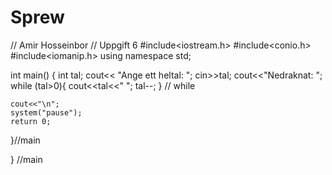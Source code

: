 Sprew
=====
// Amir Hosseinbor
// Uppgift 6
#include<iostream.h>
#include<conio.h>
#include<iomanip.h>
using namespace std;

int main()
{
    int tal;
    cout<< "Ange ett heltal: ";
    cin>>tal;
    cout<<"Nedraknat: ";
    while (tal>0){
          cout<<tal<<" ";
       tal--;
    } // while
    
    cout<<"\n";
    system("pause");
    return 0;
    
}//main

    
} //main